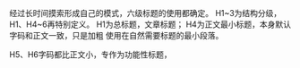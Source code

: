 经过长时间摸索形成自己的模式，六级标题的使用都确定。
H1~3为结构分级，H1、H4~6再特别定义。
H1为总标题，文章标题；
H4为正文最小标题，本身默认字码和正文一致，只是加粗
使用在自然需要标题的最小段落。

H5、H6字码都比正文小，专作为功能性标题，
